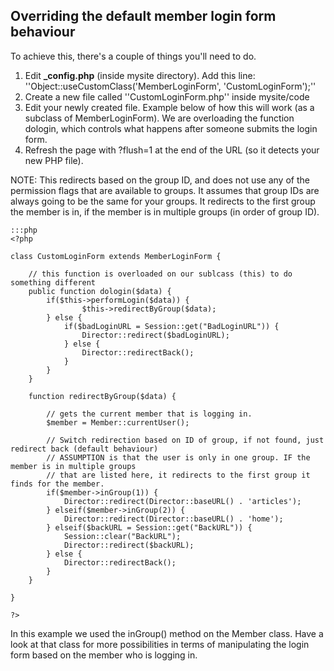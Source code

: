 ## Overriding the default member login form behaviour

To achieve this, there's a couple of things you'll need to do.

 1.  Edit **_config.php** (inside mysite directory). Add this line: ''Object::useCustomClass('MemberLoginForm',
'CustomLoginForm');''
 2.  Create a new file called ''CustomLoginForm.php'' inside mysite/code
 3.  Edit your newly created file. Example below of how this will work (as a subclass of MemberLoginForm). We are
overloading the function dologin, which controls what happens after someone submits the login form.
 4.  Refresh the page with ?flush=1 at the end of the URL (so it detects your new PHP file).

NOTE: This redirects based on the group ID, and does not use any of the permission flags that are available to groups.
It assumes that group IDs are always going to be the same for your groups. It redirects to the first group the member is
in, if the member is in multiple groups (in order of group ID).

	:::php
	<?php
	
	class CustomLoginForm extends MemberLoginForm {
	 
		// this function is overloaded on our sublcass (this) to do something different
		public function dologin($data) {
			if($this->performLogin($data)) {
			        $this->redirectByGroup($data);
			} else {
				if($badLoginURL = Session::get("BadLoginURL")) {
					Director::redirect($badLoginURL);
				} else {
					Director::redirectBack();
				}
			}      
		}
	 
		function redirectByGroup($data) {
	
			// gets the current member that is logging in.
			$member = Member::currentUser();
	
			// Switch redirection based on ID of group, if not found, just redirect back (default behaviour)
			// ASSUMPTION is that the user is only in one group. IF the member is in multiple groups
			// that are listed here, it redirects to the first group it finds for the member.
			if($member->inGroup(1)) {
				Director::redirect(Director::baseURL() . 'articles');
			} elseif($member->inGroup(2)) {
				Director::redirect(Director::baseURL() . 'home');
			} elseif($backURL = Session::get("BackURL")) {
				Session::clear("BackURL");
				Director::redirect($backURL);
			} else {
				Director::redirectBack();
			}
		}
	 
	}
	
	?>


In this example we used the inGroup() method on the Member class. Have a look at that class for more possibilities in
terms of manipulating the login form based on the member who is logging in.
